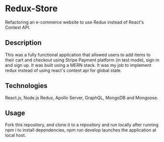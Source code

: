 # Redux-Store
Refactoring an e-commerce website to use Redux instead of React's Context API.

## Description

This was a fully functional application that allowed users to add items to their cart and checkout using Stripe Payment platform (in test mode), sign in and sign up. It was built using a MERN stack. It was my job to implement redux instead of using react's context api for global state. 

## Technologies
React.js, Node.js Redux, Apollo Server, GraphQL, MongoDB and Mongoose.

## Usage
Fork this repository, and clone it to a repository and run locally after running npm i to install dependencies, npm run develop launches the application at local host.

